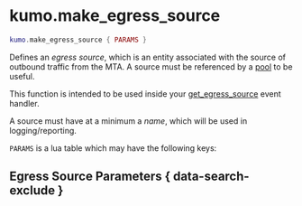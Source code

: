 # kumo.make_egress_source

```lua
kumo.make_egress_source { PARAMS }
```

Defines an *egress source*, which is an entity associated with the source of
outbound traffic from the MTA.  A source must be referenced by a
[pool](../make_egress_pool/index.md) to be useful.

This function is intended to be used inside your
[get_egress_source](../../events/get_egress_source.md) event handler.

A source must have at a minimum a *name*, which will be used in logging/reporting.

`PARAMS` is a lua table which may have the following keys:

## Egress Source Parameters { data-search-exclude }
